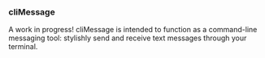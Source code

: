 ### cliMessage ###

A work in progress! cliMessage is intended to function as a command-line messaging tool: stylishly send and receive text messages through your terminal. 

